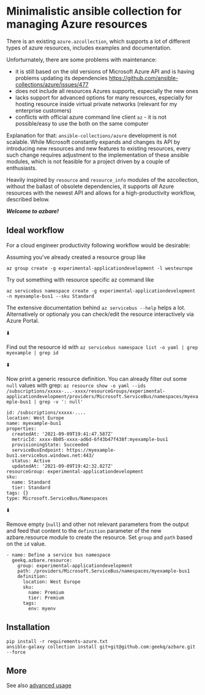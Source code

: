 # Minimalistic ansible collection for managing Azure resources

There is an existing `azure.azcollection`, which supports a lot of different types
of azure resources, includes examples and documentation.

Unforturnately, there are some problems with maintenance:

* it is still based on the old versions of Microsoft Azure API and is having problems updating its dependencies https://github.com/ansible-collections/azure/issues/477
* does not include all resources Azures supports, especially the new ones
* lacks support for advanced options for many resources, especially for hosting resource inside virtual private networks (relevant for my enterprise customers)
* conflicts with official azure command line client `az` - it is not possible/easy to use the both on the same computer

Explanation for that: `ansible-collections/azure` development is not
scalable. While Microsoft constantly expands and changes its API by
introducing new resources and new features to existing resources, every
such change requires adjustment to the implementation of these ansible
modules, which is not feasible for a project driven by a couple of
enthusiasts.

Heavily inspired by `resource` and `resource_info` modules of the
azcollection, without the ballast of obsolete dependencies, it supports
*all* Azure resources with the newest API and allows for a
high-productivity workflow, described below.

***Welcome to azbare!***


## Ideal workflow

For a cloud engineer productivity following workflow would be desirable:

Assuming you've already created a resource group like

    az group create -g experimental-applicationdevelopment -l westeurope

Try out something with resource specific az command like

    az servicebus namespace create -g experimental-applicationdevelopment -n myexample-bus1 --sku Standard

The extensive documentation behind `az servicebus --help` helps a lot.
Alternatively or optionaly you can check/edit the resource interactively
via Azure Portal.

:arrow_down:

Find out the resource id with `az servicebus namespace list -o yaml | grep myexample | grep id`

:arrow_down:

Now print a generic resource definition. You can already filter out some
`null` values with grep:
`az resource show -o yaml --ids /subscriptions/xxxxx-...-xxxx/resourceGroups/experimental-applicationdevelopment/providers/Microsoft.ServiceBus/namespaces/myexample-bus1 | grep -v ': null'`

```
id: /subscriptions/xxxxx-....
location: West Europe
name: myexample-bus1
properties:
  createdAt: '2021-09-09T19:41:47.587Z'
  metricId: xxxx-8b05-xxxx-ad6d-6f43b47f438f:myexample-bus1
  provisioningState: Succeeded
  serviceBusEndpoint: https://myexample-bus1.servicebus.windows.net:443/
  status: Active
  updatedAt: '2021-09-09T19:42:32.827Z'
resourceGroup: experimental-applicationdevelopment
sku:
  name: Standard
  tier: Standard
tags: {}
type: Microsoft.ServiceBus/Namespaces
```

:arrow_down:

Remove empty (`null`) and other not relevant parameters from the output
and feed that content to the `definition` parameter of the new
azbare.resource module to create the resource. Set `group` and `path`
based on the `id` value.

    - name: Define a service bus namespace
      geekq.azbare.resource:
        group: experimental-applicationdevelopment
        path: /providers/Microsoft.ServiceBus/namespaces/myexample-bus1
        definition:
          location: West Europe
          sku:
            name: Premium
            tier: Premium
          tags:
            env: myenv

## Installation

    pip install -r requirements-azure.txt
    ansible-galaxy collection install git+git@github.com:geekq/azbare.git --force

## More

See also [advanced usage](advanced-usage.md)

